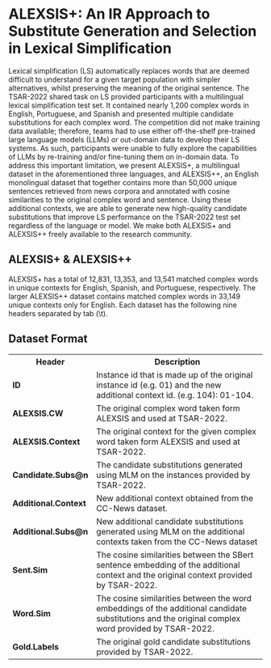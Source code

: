 
# ALEXSIS+: An IR Approach to Substitute Generation and Selection in Lexical Simplification
Lexical simplification (LS) automatically replaces words that are deemed difficult to understand for a given target population with simpler alternatives, whilst preserving the meaning of the original sentence. The TSAR-2022 shared task on LS provided participants with a multilingual lexical simplification test set. It contained nearly 1,200 complex words in English, Portuguese, and Spanish and presented multiple candidate substitutions for each complex word. The competition did not make training data available; therefore, teams had to use either off-the-shelf pre-trained large language models (LLMs) or out-domain data to develop their LS systems. As such, participants were unable to fully explore the capabilities of LLMs by re-training and/or fine-tuning them on in-domain data. To address this important limitation, we present ALEXSIS+, a multilingual dataset in the aforementioned three languages, and ALEXSIS++, an English monolingual dataset that together contains more than 50,000 unique sentences retrieved from news corpora and annotated with cosine similarities to the original complex word and sentence. Using these additional contexts, we are able to generate new high-quality candidate substitutions that improve LS performance on the TSAR-2022 test set regardless of the language or model. We make both ALEXSIS+ and ALEXSIS++ freely available to the research community.

## ALEXSIS+ & ALEXSIS++

ALEXSIS+ has a total of 12,831, 13,353, and 13,541 matched complex words in unique contexts for English, Spanish, and Portuguese, respectively. The larger ALEXSIS++ dataset contains matched complex words in 33,149 unique contexts only for English. Each dataset has the following nine headers separated by tab (\t).  

## Dataset Format
<table>
    
   <tr>
    <th>Header</th>
    <th>Description</th>
  </tr>
 
    
  <tr>
    <td><b>ID</b></td>
    <td>Instance id that is made up of the original instance id (e.g. 01) and the new additional context id. (e.g. 104): 01-104.</td>
  </tr>
    
   <tr>
    <td><b>ALEXSIS.CW</b></td>
    <td>The original complex word taken form ALEXSIS and used at TSAR-2022.</td>
  </tr>
    
  <tr>
    <td><b>ALEXSIS.Context</b></td>
    <td>The original context for the given complex word taken form ALEXSIS and used at TSAR-2022.</td>
  </tr>
    
  <tr>
    <td><b>Candidate.Subs@n</b></td>
    <td>The candidate substitutions generated using MLM on the instances provided by TSAR-2022.</td>
  </tr>
    
  <tr>
    <td><b>Additional.Context</b></td>
    <td>New additional context obtained from the CC-News dataset.</td>
  </tr>
    
  <tr>
    <td><b>Additional.Subs@n</b></td>
    <td>New additional candidate substitutions generated using MLM on the additional contexts taken from the CC-News dataset</td>
  </tr>
    
  <tr>
    <td><b>Sent.Sim</b></td>
    <td>The cosine similarities between the SBert sentence embedding of the additional context and the original context provided by TSAR-2022.</td>
  </tr>

  <tr>
    <td><b>Word.Sim</b></td>
  <td>The cosine similarities between the word embeddings of the additional candidate substitutions and the original complex word provided by TSAR-2022.</td>
  </tr>
     
  <tr>
    <td><b>Gold.Labels</b></td>
    <td>The original gold candidate substitutions provided by TSAR-2022.</td>
  </tr>    

</table>
